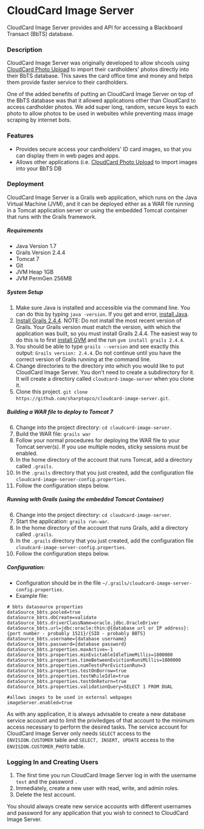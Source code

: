 # CloudCard Image Server

CloudCard Image Server provides and API for accessing a Blackboard Transact (BbTS) database.

### Description
CloudCard Image Server was originally developed to allow shcools using [CloudCard Photo Upload](http://start.cloudcardtools.com) to import their cardholders' photos directly into their BbTS database. This saves the card office time and money and helps them provide faster service to their cardholders.

One of the added benefits of putting an CloudCard Image Server on top of the BbTS database was that it allowed applications other than CloudCard to access cardholder photos. We add super long, random, secure keys to each photo to allow photos to be used in websites while preventing mass image scraping by internet bots. 

### Features
- Provides secure access your cardholders' ID card images, so that you can display them in web pages and apps.
- Allows other applications (i.e. [CloudCard Photo Upload](http://start.cloudcardtools.com) to import images into your BbTS DB

### Deployment
CloudCard Image Server is a Grails web application, which runs on the Java Virtual Machine (JVM), and it can be deployed either as a WAR file running in a Tomcat application server or using the embedded Tomcat container that runs with the Grails framework.

##### Requirements
- Java Version 1.7
- Grails Version 2.4.4
- Tomcat 7
- Git
- JVM Heap 1GB
- JVM PermGen 256MB

##### System Setup
1. Make sure Java is installed and accessible via the command line.  You can do this by typing `java -version`.  If you get and error, [install Java](http://docs.oracle.com/javase/7/docs/webnotes/install/).
2. [Install Grails 2.4.4](https://grails.org/download.html). NOTE: Do not install the most recent version of Grails.  Your Grails version must match the version, with which the application was built, so you must install Grails 2.4.4.  The easiest way to do this is to first [install GVM](http://gvmtool.net/) and the run `gvm install grails 2.4.4`.
3. You should be able to type `grails --version` and see exactly this output: `Grails version: 2.4.4`.  Do not continue until you have the correct version of Grails running at the command line.
4. Change directories to the directory into which you would like to put CloudCard Image Server.  You don't need to create a subdirectory for it.  It will create a directory called `cloudcard-image-server` when you clone it.
5. Clone this project. `git clone https://github.com/sharptopco/cloudcard-image-server.git`.

##### Building a WAR file to deploy to Tomcat 7
6. Change into the project directory: `cd cloudcard-image-server`.
7. Build the WAR file: `grails war`
8. Follow your normal procedures for deploying the WAR file to your Tomcat server(s).  If you use multiple nodes, sticky sessions must be enabled.
9. In the home directory of the account that runs Tomcat, add a directory called `.grails`.
10. In the `.grails` directory that you just created, add the configuration file `cloudcard-image-server-config.properties`.
11. Follow the configuration steps below.

##### Running with Grails (using the embedded Tomcat Container)
6. Change into the project directory: `cd cloudcard-image-server`.
7. Start the application: `grails run-war`.
8. In the home directory of the account that runs Grails, add a directory called `.grails`.
9. In the `.grails` directory that you just created, add the configuration file `cloudcard-image-server-config.properties`.
10. Follow the configuration steps below.

##### Configuration:
- Configuration should be in the file `~/.grails/cloudcard-image-server-config.properties`.
- Example file:

```
# bbts datasource properties
dataSource_bbts.pooled=true
dataSource_bbts.dbCreate=validate
dataSource_bbts.driverClassName=oracle.jdbc.OracleDriver
dataSource_bbts.url=jdbc:oracle:thin:@{database url or IP address}:{port number - probably 1521}/{SID - probably BBTS}
dataSource_bbts.username={database username}
dataSource_bbts.password={database password}
dataSource_bbts.properties.maxActive=-1
dataSource_bbts.properties.minEvictableIdleTimeMillis=1800000
dataSource_bbts.properties.timeBetweenEvictionRunsMillis=1800000
dataSource_bbts.properties.numTestsPerEvictionRun=3
dataSource_bbts.properties.testOnBorrow=true
dataSource_bbts.properties.testWhileIdle=true
dataSource_bbts.properties.testOnReturn=true
dataSource_bbts.properties.validationQuery=SELECT 1 FROM DUAL

#allows images to be used in external webpages
imageServer.enabled=true
```
As with any application, it is always advisable to create a new database service account and to limit the priviledges of that account to the minimum access necessary to perform the desired tasks.  The service account for CloudCard Image Server only needs `SELECT` access to the `ENVISION.CUSTOMER` table and `SELECT, INSERT, UPDATE` access to the `ENVISION.CUSTOMER_PHOTO` table.

### Logging In and Creating Users
1. The first time you run CloudCard Image Server log in with the username `test` and the password `.`
2. Immediately, create a new user with read, write, and admin roles.
3. Delete the test account.

You should always create new service accounts with different usernames and password for any application that you wish to connect to CloudCard Image Server.
